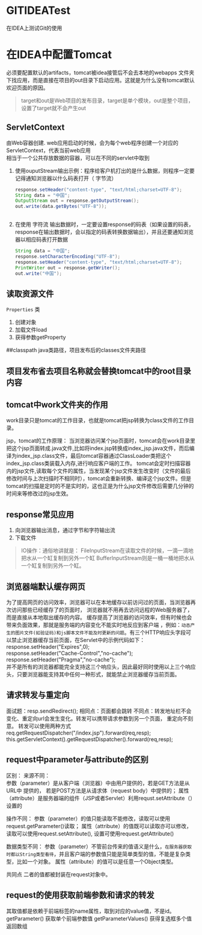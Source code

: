 # GITIDEATest

在IDEA上测试Git的使用

# 在IDEA中配置Tomcat

必须要配置默认的artifacts，tomcat被idea接管后不会去本地的webapps 文件夹下找应用，而是直接在项目的out目录下启动应用。这就是为什么没有tomcat默认 欢迎页面的原因。

> target和out是Web项目的发布目录，target是单个模块，out是整个项目，设置了target就不会产生out

## ServletContext

由Web容器创建. web应用启动的时候，会为每个web程序创建一个对应的ServletContext，代表当前web应用</br>
相当于一个公共存放数据的容器，可以在不同的servlet中取到

1. 使用ouputStream输出示例：程序给客户机打出的是什么数据，则程序一定要记得通知浏览器以什么码表打开（ 字节流）
   ```java
   response.setHeader("content-type", "text/html;charset=UTF-8");
   String data = "中国";
   OutputStream out = response.getOutputStream();
   out.write(data.getBytes("UTF-8"));
    
2. 在使用 字符流 输出数据时，一定要设置response的码表（如果设置的码表，response在输出数据时，会以指定的码表转换数据输出），并且还要通知浏览器以相应码表打开数据
      ```java
   String data = "中国";
   response.setCharacterEncoding("UTF-8");
   response.setHeader("content-type", "text/html;charset=UTF-8");
   PrintWriter out = response.getWriter();
   out.write("中国");
   
## 读取资源文件
`Properties` 类
1. 创建对象
2. 加载文件load
3. 获得参数getProperty

##classpath
java类路径，项目发布后的classes文件夹路径

## 项目发布省去项目名称就会替换tomcat中的root目录内容

## tomcat中work文件夹的作用
work目录只是tomcat的工作目录，也就是tomcat把jsp转换为class文件的工作目录。

jsp，tomcat的工作原理：
当浏览器访问某个jsp页面时，tomcat会在work目录里把这个jsp页面转成.java文件,比如将index.jsp转换成index_jsp.java文件，而后编译为index_jsp.class文件，最后tomcat容器通过ClassLoader类把这个index_jsp.class类装载入内存,进行响应客户端的工作。
tomcat会定时扫描容器内的jsp文件,读取每个文件的属性，当发现某个jsp文件发生改变时（文件的最后修改时间与上次扫描时不相同时），tomcat会重新转换、编译这个jsp文件。但是tomcat的扫描是定时的不是实时的，这也正是为什么jsp文件修改后需要几分钟的时间来等修改过的jsp生效。

## response常见应用
1. 向浏览器输出消息，通过字节和字符输出流
2. 下载文件

> IO操作：通俗地讲就是： 
> FileInputStream在读取文件的时候，一滴一滴地把水从一个缸复制到另外一个缸 
> BufferInputStream则是一桶一桶地把水从一个缸复制到另外一个缸。

## 浏览器端默认缓存网页
为了提高网页的访问效率，浏览器可以在本地缓存以前访问过的页面，当浏览器再次访问那些已经缓存了的页面时，
浏览器就不用再去访问远程的Web服务器了，而是直接从本地取出缓存的内容。
缓存提高了浏览器的访问效率，但有时候也会带来负面效果，那就是服务端的内容变化不能实时地反应到客户端
，例如：`动态产生的图片文件(如验证码)和js脚本文件不能及时更新的问题`。有三个HTTP响应头字段可以禁止浏览器缓存当前页面，在Servlet中的示例代码如下：</br>
response.setHeader("Expires",0);</br>
response.setHeader("Cache-Control","no-cache");</br>
response.setHeader("Pragma","no-cache");</br>
并不是所有的浏览器都能完全支持这三个响应头，因此最好同时使用以上三个响应头，只要浏览器能支持其中任何一种形式，就能禁止浏览器缓存当前页面。

## 请求转发与重定向
面试题：resp.sendRedirect();
相同点：页面都会跳转   不同点：转发地址栏不会变化、重定向url会发生变化。转发可以携带请求参数到另一个页面，
重定向不刻意。
转发可以使用两种方式
req.getRequestDispatcher("/index.jsp").forward(req,resp);
this.getServletContext().getRequestDispatcher().forward(req,resp);

## request中parameter与attribute的区别
区别：
来源不同：   
参数（parameter）是从客户端（浏览器）中由用户提供的，若是GET方法是从URL中 提供的，
若是POST方法是从请求体（request body）中提供的；
属性（attribute）是服务器端的组件（JSP或者Servlet）利用requst.setAttribute（）设置的

操作不同：   参数（parameter）的值只能读取不能修改，读取可以使用request.getParameter()读取；
属性（attribute）的值既可以读取亦可以修改，读取可以使用request.setAttribute(), 设置可使用request.getAttribute()

数据类型不同：   参数（parameter）不管前台传来的值语义是什么，`在服务器获取时都以String类型看待`，并且客户端的参数值只能是简单类型的值，不能是复杂类型，比如一个对象。
属性（attribute）的值可以是任意一个Object类型。

共同点
二者的值都被封装在request对象中。

## request的使用获取前端参数和请求的转发
其取值都是依赖于前端标签的name属性，取到对应的value值，不是id。
getParameter()  获取单个前端参数值
getParameterValues()  获得复选框多个值返回数组